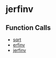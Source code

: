 # jerfinv

## Function Calls
- [sqrt](CSD/kCSD/ica/kCsd1D_ICA/STICA_UTIL/sqrt.md)
- [erfinv](CSD/kCSD/ica/kCsd1D_ICA/STICA_UTIL/erfinv.md)
- [jerfinv](CSD/kCSD/ica/kCsd1D_ICA/STICA_UTIL/jerfinv.md)
